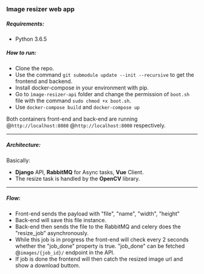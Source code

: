 ### Image resizer web app

##### Requirements:
- Python 3.6.5

##### How to run:
- Clone the repo.
- Use the command `git submodule update --init --recursive` to get the frontend and backend.
- Install docker-compose in your environment with pip.
- Go to `ìmage-resizer-api` folder and change the permission of `boot.sh` file with the command `sudo chmod +x boot.sh`.
- Use `docker-compose build` and `docker-compose up`

Both containers front-end and back-end are running @`http://localhost:8080` @`http://localhost:8000` respectively.

----

##### Architecture:
Basically:
- **Django** API, **RabbitMQ** for Async tasks, **Vue** Client.
- The resize task is handled by the **OpenCV** library.

----

##### Flow:
- Front-end sends the payload with "file", "name", "width", "height"
- Back-end will save this file instance.
- Back-end then sends the file to the RabbitMQ and celery does the "resize_job" asynchronously.
- While this job is in progress the front-end will check every 2 seconds whether the "job_done" property is true. "job_done" can be fetched @`images/{job_id}/` endpoint in the API.
- If job is done the frontend will then catch the resized image url and show a download buttom.